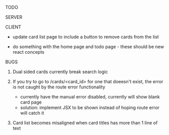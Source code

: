 TODO

  SERVER
  
  CLIENT
  * update card list page to include a button to remove cards from the list
  - do something with the home page and todo page - these should be new react concepts

BUGS
  1. Dual sided cards currently break search logic
  2. If you try to go to /cards/<card_id> for one that doeesn't exist, the error is not caught by the route error functionality
      - currently have the manual error disabled, currently will show blank card page
      - solution: implement JSX to be shown instead of hoping route error will catch it
  
  3. Card list becomes misaligned when card titles has more than 1 line of text
